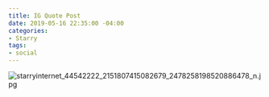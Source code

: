 ```yaml
---
title: IG Quote Post
date: 2019-05-16 22:35:00 -04:00
categories:
- Starry
tags:
- social
---
```


![starryinternet_44542222_2151807415082679_2478258198520886478_n.jpg](/uploads/starryinternet_44542222_2151807415082679_2478258198520886478_n.jpg)